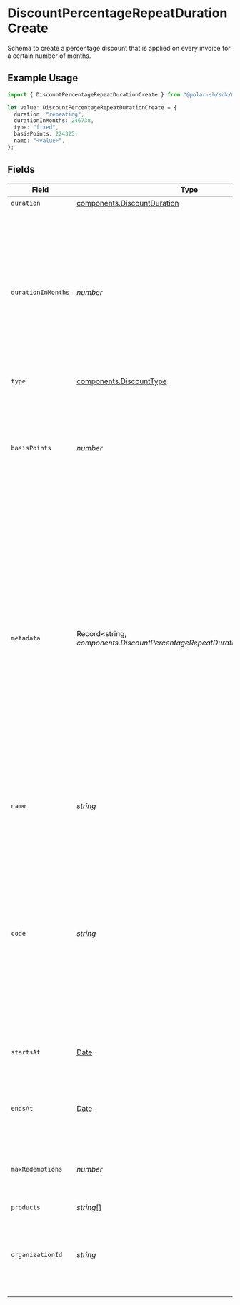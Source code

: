 # DiscountPercentageRepeatDurationCreate

Schema to create a percentage discount that is applied on every invoice
for a certain number of months.

## Example Usage

```typescript
import { DiscountPercentageRepeatDurationCreate } from "@polar-sh/sdk/models/components/discountpercentagerepeatdurationcreate.js";

let value: DiscountPercentageRepeatDurationCreate = {
  duration: "repeating",
  durationInMonths: 246738,
  type: "fixed",
  basisPoints: 224325,
  name: "<value>",
};
```

## Fields

| Field                                                                                                                                                                                                                                                                                        | Type                                                                                                                                                                                                                                                                                         | Required                                                                                                                                                                                                                                                                                     | Description                                                                                                                                                                                                                                                                                  |
| -------------------------------------------------------------------------------------------------------------------------------------------------------------------------------------------------------------------------------------------------------------------------------------------- | -------------------------------------------------------------------------------------------------------------------------------------------------------------------------------------------------------------------------------------------------------------------------------------------- | -------------------------------------------------------------------------------------------------------------------------------------------------------------------------------------------------------------------------------------------------------------------------------------------- | -------------------------------------------------------------------------------------------------------------------------------------------------------------------------------------------------------------------------------------------------------------------------------------------- |
| `duration`                                                                                                                                                                                                                                                                                   | [components.DiscountDuration](../../models/components/discountduration.md)                                                                                                                                                                                                                   | :heavy_check_mark:                                                                                                                                                                                                                                                                           | N/A                                                                                                                                                                                                                                                                                          |
| `durationInMonths`                                                                                                                                                                                                                                                                           | *number*                                                                                                                                                                                                                                                                                     | :heavy_check_mark:                                                                                                                                                                                                                                                                           | Number of months the discount should be applied.<br/><br/>For this to work on yearly pricing, you should multiply this by 12.<br/>For example, to apply the discount for 2 years, set this to 24.                                                                                            |
| `type`                                                                                                                                                                                                                                                                                       | [components.DiscountType](../../models/components/discounttype.md)                                                                                                                                                                                                                           | :heavy_check_mark:                                                                                                                                                                                                                                                                           | N/A                                                                                                                                                                                                                                                                                          |
| `basisPoints`                                                                                                                                                                                                                                                                                | *number*                                                                                                                                                                                                                                                                                     | :heavy_check_mark:                                                                                                                                                                                                                                                                           | Discount percentage in basis points.<br/><br/>A basis point is 1/100th of a percent.<br/>For example, to create a 25.5% discount, set this to 2550.                                                                                                                                          |
| `metadata`                                                                                                                                                                                                                                                                                   | Record<string, *components.DiscountPercentageRepeatDurationCreateMetadata*>                                                                                                                                                                                                                  | :heavy_minus_sign:                                                                                                                                                                                                                                                                           | Key-value object allowing you to store additional information.<br/><br/>The key must be a string with a maximum length of **40 characters**.<br/>The value must be either:<br/><br/>* A string with a maximum length of **500 characters**<br/>* An integer<br/>* A boolean<br/><br/>You can store up to **50 key-value pairs**. |
| `name`                                                                                                                                                                                                                                                                                       | *string*                                                                                                                                                                                                                                                                                     | :heavy_check_mark:                                                                                                                                                                                                                                                                           | Name of the discount. Will be displayed to the customer when the discount is applied.                                                                                                                                                                                                        |
| `code`                                                                                                                                                                                                                                                                                       | *string*                                                                                                                                                                                                                                                                                     | :heavy_minus_sign:                                                                                                                                                                                                                                                                           | Code customers can use to apply the discount during checkout. Must be between 3 and 256 characters long and contain only alphanumeric characters.If not provided, the discount can only be applied via the API.                                                                              |
| `startsAt`                                                                                                                                                                                                                                                                                   | [Date](https://developer.mozilla.org/en-US/docs/Web/JavaScript/Reference/Global_Objects/Date)                                                                                                                                                                                                | :heavy_minus_sign:                                                                                                                                                                                                                                                                           | Optional timestamp after which the discount is redeemable.                                                                                                                                                                                                                                   |
| `endsAt`                                                                                                                                                                                                                                                                                     | [Date](https://developer.mozilla.org/en-US/docs/Web/JavaScript/Reference/Global_Objects/Date)                                                                                                                                                                                                | :heavy_minus_sign:                                                                                                                                                                                                                                                                           | Optional timestamp after which the discount is no longer redeemable.                                                                                                                                                                                                                         |
| `maxRedemptions`                                                                                                                                                                                                                                                                             | *number*                                                                                                                                                                                                                                                                                     | :heavy_minus_sign:                                                                                                                                                                                                                                                                           | Optional maximum number of times the discount can be redeemed.                                                                                                                                                                                                                               |
| `products`                                                                                                                                                                                                                                                                                   | *string*[]                                                                                                                                                                                                                                                                                   | :heavy_minus_sign:                                                                                                                                                                                                                                                                           | N/A                                                                                                                                                                                                                                                                                          |
| `organizationId`                                                                                                                                                                                                                                                                             | *string*                                                                                                                                                                                                                                                                                     | :heavy_minus_sign:                                                                                                                                                                                                                                                                           | The ID of the organization owning the discount. **Required unless you use an organization token.**                                                                                                                                                                                           |
